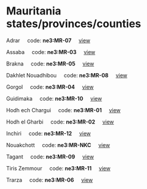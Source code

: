 # Mauritania states/provinces/counties
Adrar&nbsp;&nbsp;&nbsp;&nbsp;&nbsp;code: **ne3:MR-07**&nbsp;&nbsp;&nbsp;&nbsp;&nbsp;[view](../../export/geojson/medium/ne3/mr/07.geojson)&nbsp;&nbsp;&nbsp;&nbsp;&nbsp;


Assaba&nbsp;&nbsp;&nbsp;&nbsp;&nbsp;code: **ne3:MR-03**&nbsp;&nbsp;&nbsp;&nbsp;&nbsp;[view](../../export/geojson/medium/ne3/mr/03.geojson)&nbsp;&nbsp;&nbsp;&nbsp;&nbsp;


Brakna&nbsp;&nbsp;&nbsp;&nbsp;&nbsp;code: **ne3:MR-05**&nbsp;&nbsp;&nbsp;&nbsp;&nbsp;[view](../../export/geojson/medium/ne3/mr/05.geojson)&nbsp;&nbsp;&nbsp;&nbsp;&nbsp;


Dakhlet Nouadhibou&nbsp;&nbsp;&nbsp;&nbsp;&nbsp;code: **ne3:MR-08**&nbsp;&nbsp;&nbsp;&nbsp;&nbsp;[view](../../export/geojson/medium/ne3/mr/08.geojson)&nbsp;&nbsp;&nbsp;&nbsp;&nbsp;


Gorgol&nbsp;&nbsp;&nbsp;&nbsp;&nbsp;code: **ne3:MR-04**&nbsp;&nbsp;&nbsp;&nbsp;&nbsp;[view](../../export/geojson/medium/ne3/mr/04.geojson)&nbsp;&nbsp;&nbsp;&nbsp;&nbsp;


Guidimaka&nbsp;&nbsp;&nbsp;&nbsp;&nbsp;code: **ne3:MR-10**&nbsp;&nbsp;&nbsp;&nbsp;&nbsp;[view](../../export/geojson/medium/ne3/mr/10.geojson)&nbsp;&nbsp;&nbsp;&nbsp;&nbsp;


Hodh ech Chargui&nbsp;&nbsp;&nbsp;&nbsp;&nbsp;code: **ne3:MR-01**&nbsp;&nbsp;&nbsp;&nbsp;&nbsp;[view](../../export/geojson/medium/ne3/mr/01.geojson)&nbsp;&nbsp;&nbsp;&nbsp;&nbsp;


Hodh el Gharbi&nbsp;&nbsp;&nbsp;&nbsp;&nbsp;code: **ne3:MR-02**&nbsp;&nbsp;&nbsp;&nbsp;&nbsp;[view](../../export/geojson/medium/ne3/mr/02.geojson)&nbsp;&nbsp;&nbsp;&nbsp;&nbsp;


Inchiri&nbsp;&nbsp;&nbsp;&nbsp;&nbsp;code: **ne3:MR-12**&nbsp;&nbsp;&nbsp;&nbsp;&nbsp;[view](../../export/geojson/medium/ne3/mr/12.geojson)&nbsp;&nbsp;&nbsp;&nbsp;&nbsp;


Nouakchott&nbsp;&nbsp;&nbsp;&nbsp;&nbsp;code: **ne3:MR-NKC**&nbsp;&nbsp;&nbsp;&nbsp;&nbsp;[view](../../export/geojson/medium/ne3/mr/nkc.geojson)&nbsp;&nbsp;&nbsp;&nbsp;&nbsp;


Tagant&nbsp;&nbsp;&nbsp;&nbsp;&nbsp;code: **ne3:MR-09**&nbsp;&nbsp;&nbsp;&nbsp;&nbsp;[view](../../export/geojson/medium/ne3/mr/09.geojson)&nbsp;&nbsp;&nbsp;&nbsp;&nbsp;


Tiris Zemmour&nbsp;&nbsp;&nbsp;&nbsp;&nbsp;code: **ne3:MR-11**&nbsp;&nbsp;&nbsp;&nbsp;&nbsp;[view](../../export/geojson/medium/ne3/mr/11.geojson)&nbsp;&nbsp;&nbsp;&nbsp;&nbsp;


Trarza&nbsp;&nbsp;&nbsp;&nbsp;&nbsp;code: **ne3:MR-06**&nbsp;&nbsp;&nbsp;&nbsp;&nbsp;[view](../../export/geojson/medium/ne3/mr/06.geojson)&nbsp;&nbsp;&nbsp;&nbsp;&nbsp;

